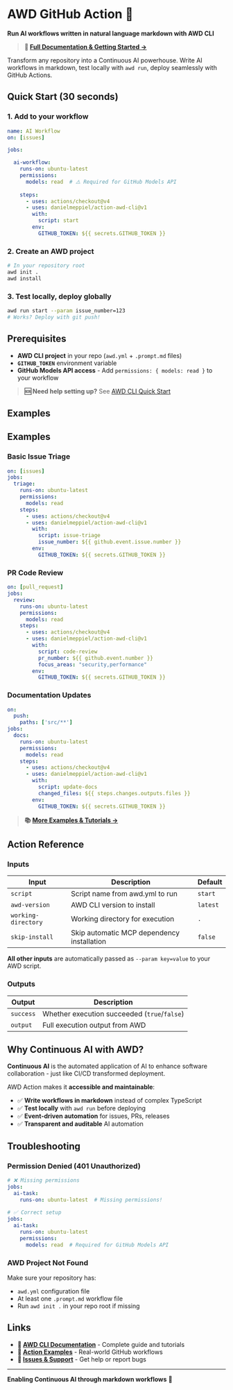 # AWD GitHub Action 🚀
**Run AI workflows written in natural language markdown with AWD CLI**

> **📖 [Full Documentation & Getting Started →](https://github.com/danielmeppiel/awd-cli)**

Transform any repository into a Continuous AI powerhouse. Write AI workflows in markdown, test locally with `awd run`, deploy seamlessly with GitHub Actions.

## Quick Start (30 seconds)

### 1. Add to your workflow
```yaml
name: AI Workflow
on: [issues]

jobs:

  ai-workflow:
    runs-on: ubuntu-latest
    permissions:
      models: read  # ⚠️ Required for GitHub Models API
      
    steps:
      - uses: actions/checkout@v4
      - uses: danielmeppiel/action-awd-cli@v1
        with:
          script: start
        env:
          GITHUB_TOKEN: ${{ secrets.GITHUB_TOKEN }}
```

### 2. Create an AWD project
```bash
# In your repository root
awd init .
awd install
```

### 3. Test locally, deploy globally
```bash
awd run start --param issue_number=123
# Works? Deploy with git push!
```

## Prerequisites

- **AWD CLI project** in your repo (`awd.yml` + `.prompt.md` files)
- **`GITHUB_TOKEN`** environment variable  
- **GitHub Models API access** - Add `permissions: { models: read }` to your workflow

> **🆘 Need help setting up?** See [AWD CLI Quick Start](https://github.com/danielmeppiel/awd-cli#quick-start-30-seconds)

## Examples

## Examples

### Basic Issue Triage
```yaml
on: [issues]
jobs:
  triage:
    runs-on: ubuntu-latest
    permissions:
      models: read
    steps:
      - uses: actions/checkout@v4
      - uses: danielmeppiel/action-awd-cli@v1
        with:
          script: issue-triage
          issue_number: ${{ github.event.issue.number }}
        env:
          GITHUB_TOKEN: ${{ secrets.GITHUB_TOKEN }}
```

### PR Code Review  
```yaml
on: [pull_request]
jobs:
  review:
    runs-on: ubuntu-latest
    permissions:
      models: read
    steps:
      - uses: actions/checkout@v4
      - uses: danielmeppiel/action-awd-cli@v1
        with:
          script: code-review
          pr_number: ${{ github.event.number }}
          focus_areas: "security,performance"
        env:
          GITHUB_TOKEN: ${{ secrets.GITHUB_TOKEN }}
```

### Documentation Updates
```yaml
on: 
  push:
    paths: ['src/**']
jobs:
  docs:
    runs-on: ubuntu-latest
    permissions:
      models: read
    steps:
      - uses: actions/checkout@v4
      - uses: danielmeppiel/action-awd-cli@v1
        with:
          script: update-docs
          changed_files: ${{ steps.changes.outputs.files }}
        env:
          GITHUB_TOKEN: ${{ secrets.GITHUB_TOKEN }}
```

> **📚 [More Examples & Tutorials →](./examples/)**

## Action Reference

### Inputs
| Input | Description | Default |
|-------|-------------|---------|
| `script` | Script name from awd.yml to run | `start` |
| `awd-version` | AWD CLI version to install | `latest` |
| `working-directory` | Working directory for execution | `.` |
| `skip-install` | Skip automatic MCP dependency installation | `false` |

**All other inputs** are automatically passed as `--param key=value` to your AWD script.

### Outputs
| Output | Description |
|--------|-------------|
| `success` | Whether execution succeeded (`true`/`false`) |
| `output` | Full execution output from AWD |

## Why Continuous AI with AWD?

**Continuous AI** is the automated application of AI to enhance software collaboration - just like CI/CD transformed deployment. 

AWD Action makes it **accessible and maintainable**:

- ✅ **Write workflows in markdown** instead of complex TypeScript
- ✅ **Test locally** with `awd run` before deploying  
- ✅ **Event-driven automation** for issues, PRs, releases
- ✅ **Transparent and auditable** AI automation

## Troubleshooting

### Permission Denied (401 Unauthorized)
```yaml
# ❌ Missing permissions
jobs:
  ai-task:
    runs-on: ubuntu-latest  # Missing permissions!
    
# ✅ Correct setup  
jobs:
  ai-task:
    runs-on: ubuntu-latest
    permissions:
      models: read  # Required for GitHub Models API
```

### AWD Project Not Found
Make sure your repository has:
- `awd.yml` configuration file
- At least one `.prompt.md` workflow file
- Run `awd init .` in your repo root if missing

## Links

- **📖 [AWD CLI Documentation](https://github.com/danielmeppiel/awd-cli)** - Complete guide and tutorials
- **🔧 [Action Examples](./examples/)** - Real-world GitHub workflows  
- **🐛 [Issues & Support](https://github.com/danielmeppiel/action-awd-cli/issues)** - Get help or report bugs

---

**Enabling Continuous AI through markdown workflows** 🚀
